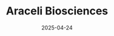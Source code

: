 ---  
layout: startup_page  
title: "Araceli Biosciences"  
id: "aracelibio.com"  
permalink: "/aracelibiosciencesaracelibio.com04242025/"  
website: "https://aracelibio.com/"  
funding_round: "Seed"  
funding_amount: "$11.2M"  
investors: ""  
about: "Araceli Biosciences is a biotechnology company accelerating drug discovery through high-content imaging and AI-powered analysis. Their flagship Endeavor system and Clairvoyance software provide faster, more efficient actionable insights for various biological applications, addressing a critical bottleneck in traditional imaging systems."  
markets: "Biotechnology, AI, High-Content Imaging"  
hq: "Portland, Oregon, United States"  
founded_year: "2020"  
linkedin: "https://www.linkedin.com/company/araceli-biosciences"  
twitter: "https://twitter.com/aracelibio"  
instagram: ""  
facebook: ""  
crunchbase: "https://www.crunchbase.com/organization/araceli-biosciences"  
pitchbook: "https://pitchbook.com/profiles/company/483270-13"  

date_display: "24-Apr-2025"  
date: "2025-04-24"

# SEO Optimization  
meta_title: "Araceli Biosciences - Seed Funding ($11.2M)"  
meta_description: "Araceli Biosciences, Araceli Biosciences is a biotechnology company accelerating drug discovery through high-content imaging and AI-powered analysis. Their flagship Endeav..."  
meta_keywords: "Araceli Biosciences, Biotechnology, AI, High-Content Imaging, Seed funding"  
canonical_url: "https://startup.projectstartups.com/aracelibiosciencesaracelibio.com04242025/"  
---